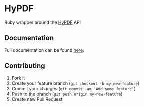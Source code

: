 # HyPDF

Ruby wrapper around the [HyPDF](https://www.hypdf.com) API

## Documentation

Full documentation can be found [here](https://devcenter.heroku.com/articles/hypdf).

## Contributing

1. Fork it
2. Create your feature branch (`git checkout -b my-new-feature`)
3. Commit your changes (`git commit -am 'Add some feature'`)
4. Push to the branch (`git push origin my-new-feature`)
5. Create new Pull Request

